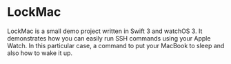 # LockMac
LockMac is a small demo project written in Swift 3 and watchOS 3. It demonstrates how you can easily run SSH commands using your Apple Watch. In this particular case, a command to put your MacBook to sleep and also how to wake it up.
